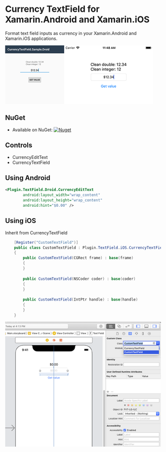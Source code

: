 # Currency TextField for Xamarin.Android and Xamarin.iOS

Format text field inputs as currency in your Xamarin.Android and Xamarin.iOS applications.

![alt text](https://raw.githubusercontent.com/ihorkaralash/Xamarin-Currency-TextField/master/art/android.png)![alt text](https://raw.githubusercontent.com/ihorkaralash/Xamarin-Currency-TextField/master/art/ios.png)

## NuGet

* Available on NuGet: [![Nuget](https://img.shields.io/nuget/v/CurrencyTextField?label=NuGet)](https://www.nuget.org/packages/CurrencyTextField/)

## Controls

* CurrencyEditText
* CurrencyTextField

## Using Android

```xml
<Plugin.TextField.Droid.CurrencyEditText
        android:layout_width="wrap_content"
        android:layout_height="wrap_content"
        android:hint="$0.00" />
```

## Using iOS

Inherit from CurrencyTextField

```csharp
    [Register("CustomTextField")]
    public class CustomTextField : Plugin.TextField.iOS.CurrencyTextField
    {
        public CustomTextField(CGRect frame) : base(frame)
        {
        }

        public CustomTextField(NSCoder coder) : base(coder)
        {
        }

        public CustomTextField(IntPtr handle) : base(handle)
        {
        }
    }
```

![alt text](https://raw.githubusercontent.com/ihorkaralash/Xamarin-Currency-TextField/master/art/textfield.png)
